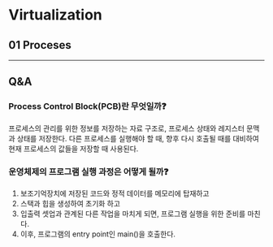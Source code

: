 # Virtualization 
## 01 Proceses

---
## Q&A
### Process Control Block(PCB)란 무엇일까❓
프로세스의 관리를 위한 정보를 저장하는 자료 구조로, 프로세스 상태와 레지스터 문맥과 상태를 저장한다.
다른 프로세스를 실행해야 할 때, 향후 다시 호출될 때를 대비하여 현재 프로세스의 값들을 저장할 때 사용된다. 

### 운영체제의 프로그램 실행 과정은 어떻게 될까❓
1. 보조기억장치에 저장된 코드와 정적 데이터를 메모리에 탑재하고
2. 스택과 힙을 생성하여 초기화 하고
3. 입출력 셋업과 관계된 다른 작업을 마치게 되면, 프로그램 실행을 위한 준비를 마친다.
4. 이후, 프로그램의 entry point인 main()을 호출한다.
